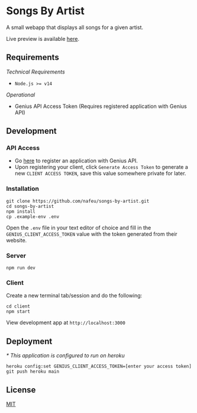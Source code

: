 # Songs By Artist

A small webapp that displays all songs for a given artist.

Live preview is available [here](http://songs-by-artist-demo.herokuapp.com).

## Requirements

*Technical Requirements*
- `Node.js >= v14`

*Operational*
- Genius API Access Token (Requires registered application with Genius API)


## Development

### API Access
- Go [here](https://genius.com/api-clients) to register an application with Genius API.
- Upon registering your client, click `Generate Access Token` to generate a new `CLIENT ACCESS TOKEN`, save this value somewhere private for later.

### Installation

```
git clone https://github.com/nafeu/songs-by-artist.git
cd songs-by-artist
npm install
cp .example-env .env
```

Open the `.env` file in your text editor of choice and fill in the `GENIUS_CLIENT_ACCESS_TOKEN` value with the token generated from their website.

### Server

```
npm run dev
```

### Client

Create a new terminal tab/session and do the following:

```
cd client
npm start
```

View development app at `http://localhost:3000`

## Deployment

_* This application is configured to run on heroku_

```
heroku config:set GENIUS_CLIENT_ACCESS_TOKEN=[enter your access token]
git push heroku main
```

## License

[MIT](https://choosealicense.com/licenses/mit/)

